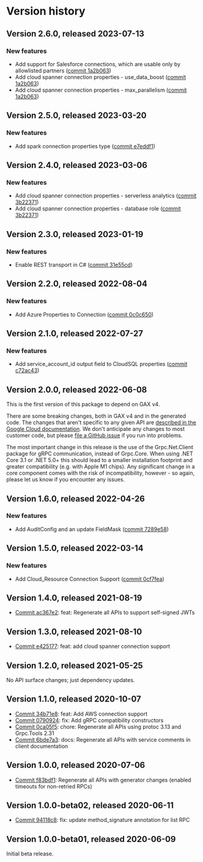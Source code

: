 # Version history

## Version 2.6.0, released 2023-07-13

### New features

- Add support for Salesforce connections, which are usable only by allowlisted partners ([commit 1a2b063](https://github.com/googleapis/google-cloud-dotnet/commit/1a2b06397170cbddadd29fa491656fe92f5b199b))
- Add cloud spanner connection properties - use_data_boost ([commit 1a2b063](https://github.com/googleapis/google-cloud-dotnet/commit/1a2b06397170cbddadd29fa491656fe92f5b199b))
- Add cloud spanner connection properties - max_parallelism ([commit 1a2b063](https://github.com/googleapis/google-cloud-dotnet/commit/1a2b06397170cbddadd29fa491656fe92f5b199b))

## Version 2.5.0, released 2023-03-20

### New features

- Add spark connection properties type ([commit e7eddf1](https://github.com/googleapis/google-cloud-dotnet/commit/e7eddf1aa7098fe62750671adef269cccb91265f))

## Version 2.4.0, released 2023-03-06

### New features

- Add cloud spanner connection properties - serverless analytics ([commit 3b22371](https://github.com/googleapis/google-cloud-dotnet/commit/3b2237128775b97a17af15651000139bedc94375))
- Add cloud spanner connection properties - database role ([commit 3b22371](https://github.com/googleapis/google-cloud-dotnet/commit/3b2237128775b97a17af15651000139bedc94375))

## Version 2.3.0, released 2023-01-19

### New features

- Enable REST transport in C# ([commit 31e55cd](https://github.com/googleapis/google-cloud-dotnet/commit/31e55cdbafe12bfae68e28a75a1b75ceb445684f))

## Version 2.2.0, released 2022-08-04

### New features

- Add Azure Properties to Connection ([commit 0c0c650](https://github.com/googleapis/google-cloud-dotnet/commit/0c0c6508e17835aeb6a97ccda4c8827adcf71ce3))

## Version 2.1.0, released 2022-07-27

### New features

- Add service_account_id output field to CloudSQL properties ([commit c72ac43](https://github.com/googleapis/google-cloud-dotnet/commit/c72ac437a7f24199045e03016a384f250ac1380c))

## Version 2.0.0, released 2022-06-08

This is the first version of this package to depend on GAX v4.

There are some breaking changes, both in GAX v4 and in the generated
code. The changes that aren't specific to any given API are [described in the Google Cloud
documentation](https://cloud.google.com/dotnet/docs/reference/help/breaking-gax4).
We don't anticipate any changes to most customer code, but please [file a
GitHub issue](https://github.com/googleapis/google-cloud-dotnet/issues/new/choose)
if you run into problems.

The most important change in this release is the use of the Grpc.Net.Client package
for gRPC communication, instead of Grpc.Core. When using .NET Core 3.1 or .NET 5.0+
this should lead to a smaller installation footprint and greater compatibility (e.g.
with Apple M1 chips). Any significant change in a core component comes with the risk
of incompatibility, however - so again, please let us know if you encounter any
issues.


## Version 1.6.0, released 2022-04-26

### New features

- Add AuditConfig and an update FieldMask ([commit 7289e58](https://github.com/googleapis/google-cloud-dotnet/commit/7289e58eab6e1ae820d27539043e130b774fbc4d))
## Version 1.5.0, released 2022-03-14

### New features

- Add Cloud_Resource Connection Support ([commit 0cf7fea](https://github.com/googleapis/google-cloud-dotnet/commit/0cf7feafbf919d447fee0b42441f0985ba86c652))

## Version 1.4.0, released 2021-08-19

- [Commit ac367e2](https://github.com/googleapis/google-cloud-dotnet/commit/ac367e2): feat: Regenerate all APIs to support self-signed JWTs

## Version 1.3.0, released 2021-08-10

- [Commit e425177](https://github.com/googleapis/google-cloud-dotnet/commit/e425177): feat: add cloud spanner connection support

## Version 1.2.0, released 2021-05-25

No API surface changes; just dependency updates.

## Version 1.1.0, released 2020-10-07

- [Commit 34b71e8](https://github.com/googleapis/google-cloud-dotnet/commit/34b71e8): feat: Add AWS connection support
- [Commit 0790924](https://github.com/googleapis/google-cloud-dotnet/commit/0790924): fix: Add gRPC compatibility constructors
- [Commit 0ca05f5](https://github.com/googleapis/google-cloud-dotnet/commit/0ca05f5): chore: Regenerate all APIs using protoc 3.13 and Grpc.Tools 2.31
- [Commit 6bde7a3](https://github.com/googleapis/google-cloud-dotnet/commit/6bde7a3): docs: Regenerate all APIs with service comments in client documentation

## Version 1.0.0, released 2020-07-06

- [Commit f83bdf1](https://github.com/googleapis/google-cloud-dotnet/commit/f83bdf1): Regenerate all APIs with generator changes (enabled timeouts for non-retried RPCs)

## Version 1.0.0-beta02, released 2020-06-11

- [Commit 94118c8](https://github.com/googleapis/google-cloud-dotnet/commit/94118c8): fix: update method_signature annotation for list RPC

## Version 1.0.0-beta01, released 2020-06-09

Initial beta release.


